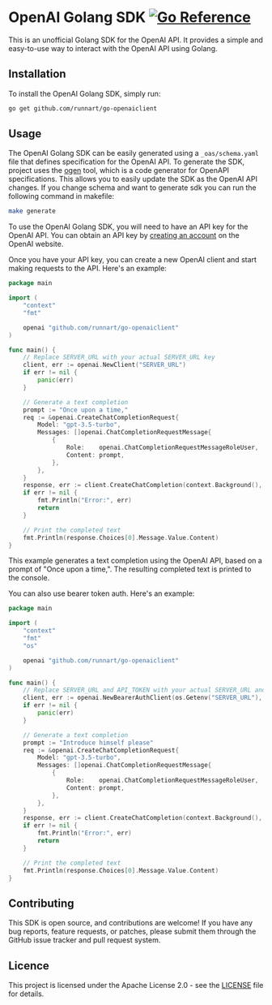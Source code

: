 # OpenAI Golang SDK [![Go Reference](https://pkg.go.dev/badge/github.com/runnart/go-openaiclient.svg)](https://pkg.go.dev/github.com/runnart/go-openaiclient)

This is an unofficial Golang SDK for the OpenAI API. It provides a simple and easy-to-use way to interact with the OpenAI API using Golang.

## Installation

To install the OpenAI Golang SDK, simply run:

```sh
go get github.com/runnart/go-openaiclient
```

## Usage

The OpenAI Golang SDK can be easily generated using a `_oas/schema.yaml` file that defines specification for the OpenAI API. To generate the SDK, project uses the [ogen](https://github.com/ogen-go/ogen) tool, which is a code generator for OpenAPI specifications. This allows you to easily update the SDK as the OpenAI API changes. If you change schema and want to generate sdk you can run the following command in makefile:

```sh
make generate
```

To use the OpenAI Golang SDK, you will need to have an API key for the OpenAI API. You can obtain an API key by [creating an account](https://beta.openai.com/signup/) on the OpenAI website.

Once you have your API key, you can create a new OpenAI client and start making requests to the API. Here's an example:

```go
package main

import (
	"context"
	"fmt"

	openai "github.com/runnart/go-openaiclient"
)

func main() {
	// Replace SERVER_URL with your actual SERVER_URL key
	client, err := openai.NewClient("SERVER_URL")
	if err != nil {
		panic(err)
	}

	// Generate a text completion
	prompt := "Once upon a time,"
	req := &openai.CreateChatCompletionRequest{
		Model: "gpt-3.5-turbo",
		Messages: []openai.ChatCompletionRequestMessage{
			{
				Role:    openai.ChatCompletionRequestMessageRoleUser,
				Content: prompt,
			},
		},
	}
	response, err := client.CreateChatCompletion(context.Background(), req)
	if err != nil {
		fmt.Println("Error:", err)
		return
	}

	// Print the completed text
	fmt.Println(response.Choices[0].Message.Value.Content)
}


```

This example generates a text completion using the OpenAI API, based on a prompt of "Once upon a time,". The resulting completed text is printed to the console.

You can also use bearer token auth. Here's an example:

```go
package main

import (
	"context"
	"fmt"
	"os"

	openai "github.com/runnart/go-openaiclient"
)

func main() {
	// Replace SERVER_URL and API_TOKEN with your actual SERVER_URL and API_TOKEN values
	client, err := openai.NewBearerAuthClient(os.Getenv("SERVER_URL"), os.Getenv("API_TOKEN"))
	if err != nil {
		panic(err)
	}

	// Generate a text completion
	prompt := "Introduce himself please"
	req := &openai.CreateChatCompletionRequest{
		Model: "gpt-3.5-turbo",
		Messages: []openai.ChatCompletionRequestMessage{
			{
				Role:    openai.ChatCompletionRequestMessageRoleUser,
				Content: prompt,
			},
		},
	}
	response, err := client.CreateChatCompletion(context.Background(), req)
	if err != nil {
		fmt.Println("Error:", err)
		return
	}

	// Print the completed text
	fmt.Println(response.Choices[0].Message.Value.Content)
}

```

## Contributing

This SDK is open source, and contributions are welcome! If you have any bug reports, feature requests, or patches, please submit them through the GitHub issue tracker and pull request system.

## Licence

This project is licensed under the Apache License 2.0 - see the [LICENSE](https://github.com/runnart/go-openaiclient/blob/main/LICENSE) file for details.